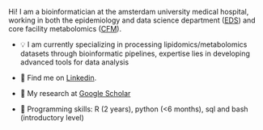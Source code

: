 Hi! I am a bioinformatician at the amsterdam university medical hospital, working in both the epidemiology and data science department ([EDS](https://www.vumc.nl/research/overzicht/epidemiologie-en-data-science-eds.htm)) and core facility metabolomics ([CFM](https://www.amc.nl/web/core-facility-metabolomics.htm)).

- 💡 I am currently specializing in processing lipidomics/metabolomics datasets through bioinformatic pipelines, expertise lies in developing advanced tools for data analysis

- 👥 Find me on [Linkedin](https://www.linkedin.com/in/afholtrop/).

- 🔬 My research at [Google Scholar ](https://scholar.google.com/citations?hl=nl&view_op=list_works&gmla=AETOMgFOsSXMbDre_P5SaLFVD_zLtDDODvccEvL_WDFUTMInWCe0qosXrEUFGETvWXi_yFi17c5YzJx0-Det5Vs8&user=GmIyf_wAAAAJ)

- 🦖 Programming skills: R (2 years), python (<6 months), sql and bash (introductory level)
